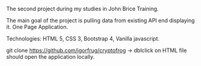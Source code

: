 The second project during my studies in John Brice Training.

The main goal of the project is pulling data from  existing API end displaying it. One Page Application.

Technologies: HTML 5, CSS 3, Bootstrap 4, Vanilla javascript.

git clone https://github.com/igorfrug/cryptofrog -> dblclick on HTML file should open the application locally.


